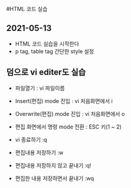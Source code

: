 #HTML 코드 실습

## 2021-05-13
* HTML 코드 실습을 시작한다
* p tag, table tag 간단한 style 설정

## 덤으로 vi editer도 실습
* 파일열기 : vi 파일이름
* Insert(편집) mode 진입 : vi 처음화면에서 i
* Overwrite(편집) mode 진입 : vi 처음화면에서 o

* 편집 화면에서  명령 mode 전환 : ESC 키(1 ~ 2)
* vi 종료하기 :q
* 편집내용 저장하기 :w
* 편집내용 저장하지 않고 끝내기 :q!
* 편집한 내용 저장하면서 끝내기 :wq
